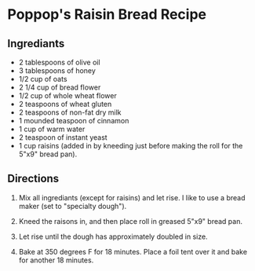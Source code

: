 # Poppop's Raisin Bread Recipe

## Ingrediants

- 2 tablespoons of olive oil 
- 3 tablespoons of honey
- 1/2 cup of oats 
- 2 1/4 cup of bread flower 
- 1/2 cup of whole wheat flower
- 2 teaspoons of wheat gluten 
- 2 teaspoons of non-fat dry milk 
- 1 mounded teaspoon of cinnamon 
- 1 cup of warm water
- 2 teaspoon of instant yeast 
- 1 cup raisins (added in by kneeding just before making the roll for the 
  5"x9" bread pan).

## Directions

1. Mix all ingrediants (except for raisins) and let rise. I like to use a
  bread maker (set to "specialty dough").

2. Kneed the raisons in, and then place roll in greased 5"x9" bread pan.

3. Let rise until the dough has approximately doubled in size.  

4. Bake at 350 degrees F for 18 minutes. Place a foil tent over it and bake 
  for another 18 minutes. 
